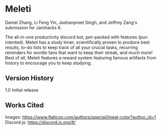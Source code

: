 # Meleti
Daniel Zhang, Li Feng Yin, Jashanpreet Singh, and Jeffrey Zang's submission for Jamhacks 6. <br />

The all-in-one productivity discord bot, jam-packed with features (pun intented). Meleti has a study timer, scientifically proven to produce best results, to-do lists to keep track of all your crucial tasks, recurring reminders for wordle fans that want to keep their streak, and much more! Best of all, Meleti features a reward system featuring famous artifacts from history to encourage you to keep studying. 

## Version History
1.0 Initial release

## Works Cited

Images: https://www.flaticon.com/authors/special/lineal-color?author_id=1
Discord.js: https://discord.js.org/#/
